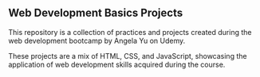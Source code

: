 ## Web Development Basics Projects

This repository is a collection of practices and projects created during the web development bootcamp by Angela Yu on Udemy. 

These projects are a mix of HTML, CSS, and JavaScript, showcasing the application of web development skills acquired during the course.